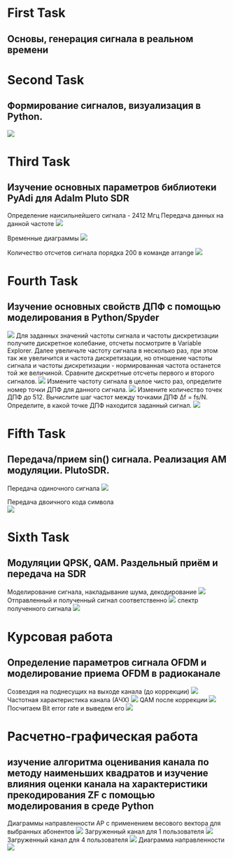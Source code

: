 # First Task 
## Oсновы, генерация сигнала в реальном времени

# Second Task 
## Формирование сигналов, визуализация в Python. 
<img src= "Second Task/test_sort_speed.png">

# Third Task
## Изучение основных параметров библиотеки PyAdi для Adalm Pluto SDR
Определение наисильнейшего сигнала - 2412 Мгц
Передача данных на данной частоте
<img src= "Third Task/signal_data.jpg">

Временные диаграммы 
<img src= "Third Task/sampling_rate_1000.png">

Количество отсчетов сигнала порядка 200 в команде arrange
<img src= "Third Task/arrange_200.png">

# Fourth Task
## Изучение основных свойств ДПФ с помощью моделирования в  Python/Spyder
<img src= "Fourth Task/image/ds_fourier.png">
Для заданных значений частоты сигнала и частоты дискретизации получите дискретное колебание, отсчеты посмотрите в Variable Explorer. Далее увеличьте частоту сигнала в несколько раз, при этом так же увеличится и частота дискретизации, но отношение частоты сигнала и частоты дискретизации - нормированная частота останется той же величиной.
    Сравните дискретные отсчеты первого и второго сигналов.
<img src= "Fourth Task/image/1.png">
Измените частоту сигнала в целое чисто раз, определите номер точки
    ДПФ для данного сигнала.
<img src= "Fourth Task/image/3.png">
Измените количество точек ДПФ до 512. Вычислите шаг частот между
    точками ДПФ ∆f = fs/N. Определите, в какой точке ДПФ находится заданный сигнал.
<img src= "Fourth Task/image/4.png">

# Fifth Task
## Передача/прием sin() сигнала. Реализация АМ модуляции. PlutoSDR.
Передача одиночного сигнала
<img src= "Fifth Task/image/image1.jpg">

Передача двоичного кода символа   
<img src= "Fifth Task/image/image2.jpg">

# Sixth Task 
## Модуляции QPSK, QAM. Раздельный приём и передача на SDR
Моделирование сигнала, накладывание шума, декодирование
<img src= "Sixth Task/img/base/1.png">
Отправленный и полученный сигнал соответственно
<img src= "Sixth Task/img/1.jpg">
спектр полученного сигнала
<img src= "Sixth Task/img/2.jpg">

# Курсовая работа
## Определение параметров сигнала OFDM и моделирование приема OFDM в радиоканале
Созвездия на поднесущих на выходе канала (до коррекции)
<img src= "Coursework/img/1.png">
Частотная характеристика канала (АЧХ)
<img src= "Coursework/img/2.png">
QAM после коррекции
<img src= "Coursework/img/3.png">
Посчитаем Bit error rate и выведем его
<img src= "Coursework/img/4.png">


# Расчетно-графическая работа
## изучение алгоритма оценивания канала по методу наименьших квадратов и изучение влияния оценки канала на характеристики прекодирования ZF с помощью моделирования в среде Python

Диаграммы направленности АР с применением весового вектора для выбранных абонентов
<img src= "RGR/img/1.png">
Загруженный канал для 1 пользователя
<img src= "RGR/img/2.png">
Загруженный канал для 4 пользователя
<img src= "RGR/img/3.png">
Диаграмма направленности
<img src= "RGR/img/4.png">